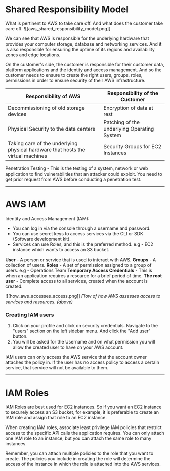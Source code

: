 # Shared Responsibility Model

What is pertinent to AWS to take care off. And what does the customer take care off.
![[aws_shared_responsibility_model.png]]

We can see that AWS is responsible for the underlying hardware that provides your computer storage, database and networking services. And it is also responsible for ensuring the uptime of its regions and availability zones and edge locations.

On the customer's side, the customer is responsible for their customer data, platform applications and the identity and access management. And so the customer needs to ensure to create the right users, groups, roles, permissions in order to ensure security of their AWS infrastructure.

| Responsibility of AWS                                                           | Responsibility of the Customer              |
|---------------------------------------------------------------------------------|---------------------------------------------|
| Decommissioning of old storage devices                                          | Encryption of data at rest                  |
| Physical Security to the data centers                                           | Patching of the underlying Operating System |
| Taking care of the underlying physical hardware that hosts the virtual machines | Security Groups for EC2 Instances           |

Penetration Testing - This is the testing of a system, network or web application to find vulnerabilities that an attacker could exploit.
You need to get prior request from AWS before conducting a penetration test.

---
# AWS IAM

Identity and Access Management (IAM):

- You can log in via the console through a username and password.
- You can use secret keys to access services via the CLI or SDK (Software development kit).
- Services can use Roles, and this is the preferred method. e.g - EC2 instance which wants to access an S3 bucket.

**User** - A person or service that is used to interact with AWS.
**Groups** - A collection of users.
**Roles** - A set of permission assigned to a group of users. e.g - Operations Team
**Temporary Access Credentials** - This is when an application requires a resource for a brief period of time.
**The root user** - Complete access to all services, created when the account is created.

![[how_aws_accesses_access.png]]
*Flow of how AWS assesses access to services and resources. (above)*

### Creating IAM users
1. Click on your profile and click on security credentials. Navigate to the "users" section on the left sidebar menu. And click the "Add user" button.
2. You will be asked for the Username and on what permission you will allow the created user to have on your AWS account. 

IAM users can only access the AWS service that the account owner attaches the policy in. If the user has no access policy to access a certain service, that service will not be available to them.

---
# IAM Roles

IAM Roles are best used for EC2 instances. So if you want an EC2 instance to securely access an S3 bucket, for example, it is preferable to create an IAM role and assign that role to an EC2 instance.

When creating IAM roles, associate least privilege IAM policies that restrict access to the specific API calls the application requires. You can only attach one IAM role to an instance, but you can attach the same role to many instances.

Remember, you can attach multiple policies to the role that you want to create. The policies you include in creating the role will determine the access of the instance in which the role is attached into the AWS services.